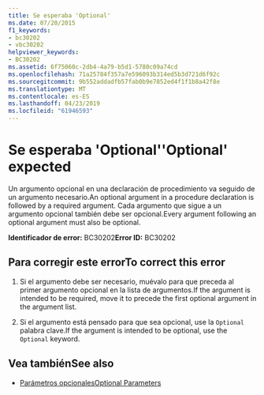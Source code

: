 ```yaml
---
title: Se esperaba 'Optional'
ms.date: 07/20/2015
f1_keywords:
- bc30202
- vbc30202
helpviewer_keywords:
- BC30202
ms.assetid: 6f75060c-2db4-4a79-b5d1-5780c09a74cd
ms.openlocfilehash: 71a25784f357a7e596093b314ed5b3d721d6f92c
ms.sourcegitcommit: 9b552addadfb57fab0b9e7852ed4f1f1b8a42f8e
ms.translationtype: MT
ms.contentlocale: es-ES
ms.lasthandoff: 04/23/2019
ms.locfileid: "61946593"
---
```

# <a name="optional-expected"></a><span data-ttu-id="abb5c-102">Se esperaba 'Optional'</span><span class="sxs-lookup"><span data-stu-id="abb5c-102">'Optional' expected</span></span>
<span data-ttu-id="abb5c-103">Un argumento opcional en una declaración de procedimiento va seguido de un argumento necesario.</span><span class="sxs-lookup"><span data-stu-id="abb5c-103">An optional argument in a procedure declaration is followed by a required argument.</span></span> <span data-ttu-id="abb5c-104">Cada argumento que sigue a un argumento opcional también debe ser opcional.</span><span class="sxs-lookup"><span data-stu-id="abb5c-104">Every argument following an optional argument must also be optional.</span></span>  
  
 <span data-ttu-id="abb5c-105">**Identificador de error:** BC30202</span><span class="sxs-lookup"><span data-stu-id="abb5c-105">**Error ID:** BC30202</span></span>  
  
## <a name="to-correct-this-error"></a><span data-ttu-id="abb5c-106">Para corregir este error</span><span class="sxs-lookup"><span data-stu-id="abb5c-106">To correct this error</span></span>  
  
1. <span data-ttu-id="abb5c-107">Si el argumento debe ser necesario, muévalo para que preceda al primer argumento opcional en la lista de argumentos.</span><span class="sxs-lookup"><span data-stu-id="abb5c-107">If the argument is intended to be required, move it to precede the first optional argument in the argument list.</span></span>  
  
2. <span data-ttu-id="abb5c-108">Si el argumento está pensado para que sea opcional, use la `Optional` palabra clave.</span><span class="sxs-lookup"><span data-stu-id="abb5c-108">If the argument is intended to be optional, use the `Optional` keyword.</span></span>  
  
## <a name="see-also"></a><span data-ttu-id="abb5c-109">Vea también</span><span class="sxs-lookup"><span data-stu-id="abb5c-109">See also</span></span>

- [<span data-ttu-id="abb5c-110">Parámetros opcionales</span><span class="sxs-lookup"><span data-stu-id="abb5c-110">Optional Parameters</span></span>](../../../visual-basic/programming-guide/language-features/procedures/optional-parameters.md)
